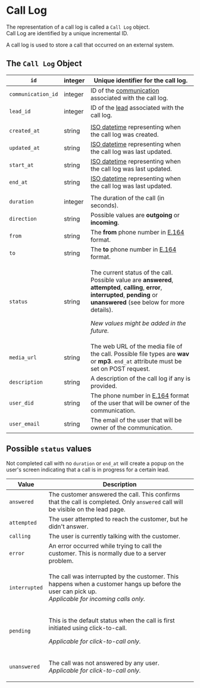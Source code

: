 # Call Log

The representation of a call log is called a `Call Log` object.\
Call Log are identified by a unique incremental ID.

A call log is used to store a call that occurred on an external system.

## The `Call Log` Object

| `id`               | integer | Unique identifier for the call log.                                                                                                                                                                                                                                                                                                            |
| ------------------ | ------- | ---------------------------------------------------------------------------------------------------------------------------------------------------------------------------------------------------------------------------------------------------------------------------------------------------------------------------------------------- |
| `communication_id` | integer | ID of the [communication](communication.md) associated with the call log.                                                                                                                                                                                                                                                                      |
| `lead_id`          | integer | ID of the [lead](lead.md) associated with the call log.                                                                                                                                                                                                                                                                                        |
|                    |         |                                                                                                                                                                                                                                                                                                                                                |
| `created_at`       | string  | [ISO datetime](https://en.wikipedia.org/wiki/ISO\_8601) representing when the call log was created.                                                                                                                                                                                                                                            |
| `updated_at`       | string  | [ISO datetime](https://en.wikipedia.org/wiki/ISO\_8601) representing when the call log was last updated.                                                                                                                                                                                                                                       |
| `start_at`         | string  | [ISO datetime](https://en.wikipedia.org/wiki/ISO\_8601) representing when the call log was last updated.                                                                                                                                                                                                                                       |
| `end_at`           | string  | [ISO datetime](https://en.wikipedia.org/wiki/ISO\_8601) representing when the call log was last updated.                                                                                                                                                                                                                                       |
|                    |         |                                                                                                                                                                                                                                                                                                                                                |
| `duration`         | integer | The duration of the call (in seconds).                                                                                                                                                                                                                                                                                                         |
| `direction`        | string  | Possible values are **outgoing** or **incoming**.                                                                                                                                                                                                                                                                                              |
| `from`             | string  | The **from** phone number in [E.164](https://www.twilio.com/docs/glossary/what-e164) format.                                                                                                                                                                                                                                                   |
| `to`               | string  | The **to** phone number in [E.164](https://www.twilio.com/docs/glossary/what-e164) format.                                                                                                                                                                                                                                                     |
| `status`           | string  | <p>The current status of the call. Possible value are <strong>answered</strong>, <strong>attempted</strong>, <strong>calling</strong>, <strong>error</strong>, <strong>interrupted</strong>, <strong>pending</strong> or <strong>unanswered</strong> (see below for more details).</p><p><em>New values might be added in the future.</em></p> |
| `media_url`        | string  | The web URL of the media file of the call. Possible file types are **wav** or **mp3**. `end_at` attribute must be set on POST request.                                                                                                                                                                                                         |
| `description`      | string  | A description of the call log if any is provided.                                                                                                                                                                                                                                                                                              |
| `user_did`         | string  | The phone number in [E.164](https://www.twilio.com/docs/glossary/what-e164) format of the user that will be owner of the communication.                                                                                                                                                                                                        |
| `user_email`       | string  | The email of the user that will be owner of the communication.                                                                                                                                                                                                                                                                                 |

## Possible `status` values

Not completed call with no `duration` or `end_at` will create a popup on the user's screen indicating that a call is in progress for a certain lead.

| Value         | Description                                                                                                                                                         |
| ------------- | ------------------------------------------------------------------------------------------------------------------------------------------------------------------- |
| `answered`    | The customer answered the call. This confirms that the call is completed. Only `answered` call will be visible on the lead page.                                    |
| `attempted`   | The user attempted to reach the customer, but he didn't answer.                                                                                                     |
| `calling`     | The user is currently talking with the customer.                                                                                                                    |
| `error`       | An error occurred while trying to call the customer. This is normally due to a server problem.                                                                      |
| `interrupted` | <p>The call was interrupted by the customer. This happens when a customer hangs up before the user can pick up.<br><em>Applicable for incoming calls only.</em></p> |
| `pending`     | <p>This is the default status when the call is first initiated using click-to-call.</p><p><em>Applicable for click-to-call only.</em></p>                           |
| `unanswered`  | <p>The call was not answered by any user.<br><em>Applicable for click-to-call only.</em></p>                                                                        |
